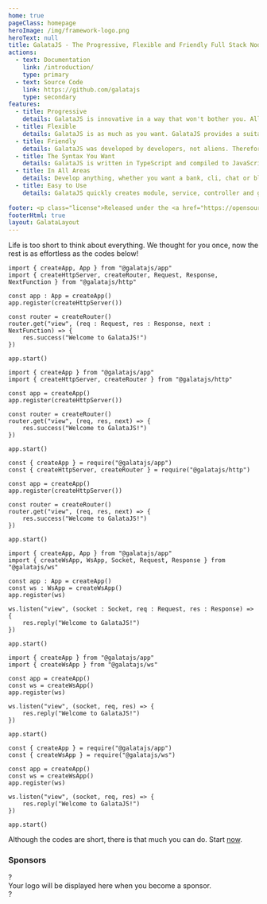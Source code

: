 ```yaml
---
home: true
pageClass: homepage
heroImage: /img/framework-logo.png
heroText: null
title: GalataJS - The Progressive, Flexible and Friendly Full Stack NodeJS Framework
actions:
  - text: Documentation
    link: /introduction/
    type: primary
  - text: Source Code
    link: https://github.com/galatajs
    type: secondary
features:
  - title: Progressive
    details: GalataJS is innovative in a way that won't bother you. All packages that NodeJS stabilizes are our development goal!
  - title: Flexible
    details: GalataJS is as much as you want. GalataJS provides a suitable infrastructure for all scales, from the smallest to the largest.
  - title: Friendly
    details: GalataJS was developed by developers, not aliens. Therefore, it is easier and less troublesome to reach everything you may need.
  - title: The Syntax You Want
    details: GalataJS is written in TypeScript and compiled to JavaScript. Therefore, it can be used as CommonJS, EcmaScript or TypeScript.
  - title: In All Areas
    details: Develop anything, whether you want a bank, cli, chat or blog. GalataJS has an infrastructure that will make your job easier!
  - title: Easy to Use
    details: GalataJS quickly creates module, service, controller and gateway with its cli package and allows you to focus on your work.
  
footer: <p class="license">Released under the <a href="https://opensource.org/licenses/MIT" target="_blank">MIT License</a>.</p><p class="copyright">Copyright © 2022 <a href="https://github.com/ssibrahimbas" target="_blank">Sami Salih İbrahimbaş</a></p>
footerHtml: true
layout: GalataLayout
---
```


Life is too short to think about everything. We thought for you once, now the rest is as effortless as the codes below!


<CodeGroup>
<CodeGroupItem title="HTTP" active>

<div class="prefer-typescript">

```typescript:no-line-numbers
import { createApp, App } from "@galatajs/app"
import { createHttpServer, createRouter, Request, Response, NextFunction } from "@galatajs/http"

const app : App = createApp()
app.register(createHttpServer())

const router = createRouter()
router.get("view", (req : Request, res : Response, next : NextFunction) => {
    res.success("Welcome to GalataJS!")
})

app.start()
```

</div>


<div class="prefer-ecmascript">

```javascript:no-line-numbers
import { createApp } from "@galatajs/app"
import { createHttpServer, createRouter } from "@galatajs/http"

const app = createApp()
app.register(createHttpServer())

const router = createRouter()
router.get("view", (req, res, next) => {
    res.success("Welcome to GalataJS!")
})

app.start()
```

</div>


<div class="prefer-commonjs">

```javascript:no-line-numbers
const { createApp } = require("@galatajs/app")
const { createHttpServer, createRouter } = require("@galatajs/http")

const app = createApp()
app.register(createHttpServer())

const router = createRouter()
router.get("view", (req, res, next) => {
    res.success("Welcome to GalataJS!")
})

app.start()
```

</div>

</CodeGroupItem>

<CodeGroupItem title="WEBSOCKET" active>

<div class="prefer-typescript">

```typescript:no-line-numbers
import { createApp, App } from "@galatajs/app"
import { createWsApp, WsApp, Socket, Request, Response } from "@galatajs/ws"

const app : App = createApp()
const ws : WsApp = createWsApp()
app.register(ws)

ws.listen("view", (socket : Socket, req : Request, res : Response) => {
    res.reply("Welcome to GalataJS!")
})

app.start()
```

</div>


<div class="prefer-ecmascript">

```javascript:no-line-numbers
import { createApp } from "@galatajs/app"
import { createWsApp } from "@galatajs/ws"

const app = createApp()
const ws = createWsApp()
app.register(ws)

ws.listen("view", (socket, req, res) => {
    res.reply("Welcome to GalataJS!")
})

app.start()
```

</div>


<div class="prefer-commonjs">

```javascript:no-line-numbers
const { createApp } = require("@galatajs/app")
const { createWsApp } = require("@galatajs/ws")

const app = createApp()
const ws = createWsApp()
app.register(ws)

ws.listen("view", (socket, req, res) => {
    res.reply("Welcome to GalataJS!")
})

app.start()
```

</div>

</CodeGroupItem>
</CodeGroup>

Although the codes are short, there is that much you can do. Start <a href="/introduction/#introduction">now</a>.

<h3 class="text-center">Sponsors</h3>

<div class="sponsor-container">
<div class="sponsor-item sponsor-empty" v-for="i in 4" :key="i">
  <span class="question-mark">?</span>
</div>
<div class="sponsor-item sponsor-marketing">
  <span class="marketing-text">Your logo will be displayed here when you become a sponsor.</span>
</div>
<div class="sponsor-item sponsor-empty" v-for="i in 4" :key="i">
  <span class="question-mark">?</span>
</div>
</div>